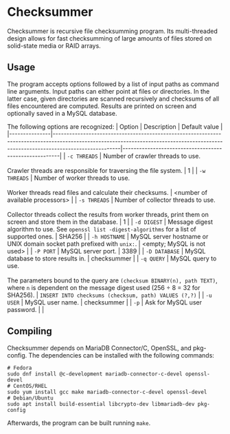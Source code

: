 # Checksummer
Checksummer is recursive file checksumming program. Its multi-threaded design allows for
fast checksumming of large amounts of files stored on solid-state media or RAID arrays.

## Usage
The program accepts options followed by a list of input paths as command line arguments.
Input paths can either point at files or directories. In the latter case, given directories
are scanned recursively and checksums of all files encountered are computed. Results are
printed on screen and optionally saved in a MySQL database.

The following options are recognized:
| Option        | Description                                                                                                                                                                        | Default value                                         |
|---------------|------------------------------------------------------------------------------------------------------------------------------------------------------------------------------------|-------------------------------------------------------|
| `-c THREADS`  | Number of crawler threads to use.<br/><br/>Crawler threads are responsible for traversing the file system.                                                                         | 1                                                     |
| `-w THREADS`  | Number of worker threads to use.<br/><br/>Worker threads read files and calculate their checksums.                                                                                 | \<number of available processors\>                    |
| `-s THREADS`  | Number of collector threads to use.<br/><br/>Collector threads collect the results from worker threads, print them on screen and store them in the database.                       | 1                                                     |
| `-d DIGEST`   | Message digest algorithm to use. See `openssl list -digest-algorithms` for a list of supported ones.                                                                               | SHA256                                                |
| `-h HOSTNAME` | MySQL server hostname or UNIX domain socket path prefixed with `unix:`.                                                                                                            | \<empty; MySQL is not used\>                          |
| `-P PORT`     | MySQL server port.                                                                                                                                                                 | 3389                                                  |
| `-D DATABASE` | MySQL database to store results in.                                                                                                                                                | checksummer                                           |
| `-q QUERY`    | MySQL query to use.<br/><br/>The parameters bound to the query are `(checksum BINARY(n), path TEXT)`, where `n` is dependent on the message digest used (256 ÷ 8 = 32 for SHA256). | `INSERT INTO checksums (checksum, path) VALUES (?,?)` |
| `-u USER`     | MySQL user name.                                                                                                                                                                   | checksummer                                           |
| `-p`          | Ask for MySQL user password.                                                                                                                                                       |                                                       |

## Compiling
Checksummer depends on MariaDB Connector/C, OpenSSL, and pkg-config. The dependencies can be installed
with the following commands:
```
# Fedora
sudo dnf install @c-development mariadb-connector-c-devel openssl-devel
# CentOS/RHEL
sudo yum install gcc make mariadb-connector-c-devel openssl-devel
# Debian/Ubuntu
sudo apt install build-essential libcrypto-dev libmariadb-dev pkg-config
```
Afterwards, the program can be built running `make`.
